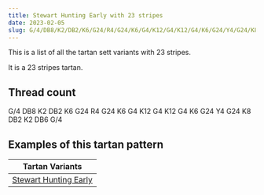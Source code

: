 ```yaml
---
title: Stewart Hunting Early with 23 stripes
date: 2023-02-05
slug: G/4/DB8/K2/DB2/K6/G24/R4/G24/K6/G4/K12/G4/K12/G4/K6/G24/Y4/G24/K8/DB2/K2/DB6/G/4
---
```

This is a list of all the tartan sett variants with 23 stripes.

It is a 23 stripes tartan.


## Thread count
G/4 DB8 K2 DB2 K6 G24 R4 G24 K6 G4 K12 G4 K12 G4 K6 G24 Y4 G24 K8 DB2 K2 DB6 G/4

## Examples of this tartan pattern

| Tartan Variants |
|---------------|
| [Stewart Hunting Early](/variants/g/4/db8/k2/db2/k6/g24/r4/g24/k6/g4/k12/g4/k12/g4/k6/g24/y4/g24/k8/db2/k2/db6/g/4-db00004c-g004c00-k000000-rc80000-yc8c800)||

